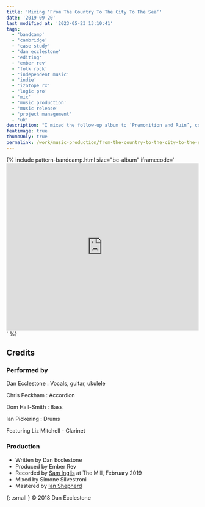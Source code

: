 ```yaml
---
title: 'Mixing ‘From The Country To The City To The Sea’'
date: '2019-09-20'
last_modified_at: '2023-05-23 13:10:41'
tags: 
  - 'bandcamp'
  - 'cambridge'
  - 'case study'
  - 'dan ecclestone'
  - 'editing'
  - 'ember rev'
  - 'folk rock'
  - 'independent music'
  - 'indie'
  - 'izotope rx'
  - 'logic pro'
  - 'mix'
  - 'music production'
  - 'music release'
  - 'project management'
  - 'uk'
description: "I mixed the follow-up album to ‘Premonition and Ruin’, collaborating with Sam Inglis and Ian Shepherd."
featimage: true
thumbOnly: true
permalink: /work/music-production/from-the-country-to-the-city-to-the-sea-album-mix/
---
```

{% include pattern-bandcamp.html size="bc-album" iframecode='<iframe style="border: 0; width: 100%; height: 439px;" src="https://bandcamp.com/EmbeddedPlayer/album=404229151/size=large/bgcol=ffffff/linkcol=333333/artwork=small/transparent=true/"><a href="https://emberrev.bandcamp.com/album/from-the-country-to-the-city-to-the-sea-2">From The Country To The City To The Sea by Ember Rev</a></iframe>' %}

## Credits

### Performed by

Dan Ecclestone
: Vocals, guitar, ukulele

Chris Peckham
: Accordion

Dom Hall-Smith
: Bass

Ian Pickering
: Drums

Featuring Liz Mitchell - Clarinet

### Production

- Written by Dan Ecclestone
- Produced by Ember Rev
- Recorded by [Sam Inglis](https://www.soundonsound.com/author/sam-inglis) at The Mill, February 2019
- Mixed by Simone Silvestroni
- Mastered by [Ian Shepherd](https://productionadvice.co.uk/about/)

{: .small }
&copy; 2018 Dan Ecclestone